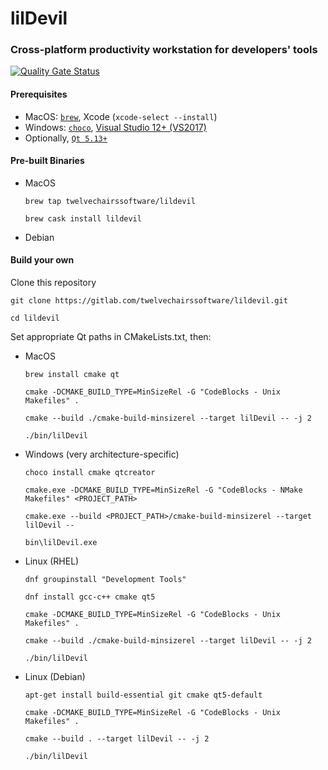 # lilDevil
### Cross-platform productivity workstation for developers' tools 
[![Quality Gate Status](https://sonarcloud.io/api/project_badges/measure?project=twelvechairssoftware_lildevil&metric=alert_status&token=4329843c47a53da188d303a7358d7d97f9d58e94)](https://sonarcloud.io/dashboard?id=twelvechairssoftware_lildevil)

#### Prerequisites
 - MacOS: [`brew`](https://brew.sh), Xcode (`xcode-select --install`)
 - Windows: [`choco`](https://chocolatey.org/install), [Visual Studio 12+ (VS2017)](https://visualstudio.microsoft.com/vs/community/)
 - Optionally, [`Qt 5.13+`](https://www.qt.io/download-qt-installer)


#### Pre-built Binaries

- MacOS

  `brew tap twelvechairssoftware/lildevil`
  
  `brew cask install lildevil`

- Debian

#### Build your own
Clone this repository

  `git clone https://gitlab.com/twelvechairssoftware/lildevil.git`
  
  `cd lildevil`

Set appropriate Qt paths in CMakeLists.txt, then:

 - MacOS
       
      `brew install cmake qt`
      
      `cmake -DCMAKE_BUILD_TYPE=MinSizeRel -G "CodeBlocks - Unix Makefiles" .`
 
      `cmake --build ./cmake-build-minsizerel --target lilDevil -- -j 2`
      
      `./bin/lilDevil`
 
 - Windows (very architecture-specific)
 
      `choco install cmake qtcreator`
      
      `cmake.exe -DCMAKE_BUILD_TYPE=MinSizeRel -G "CodeBlocks - NMake Makefiles" <PROJECT_PATH>`

      `cmake.exe --build <PROJECT_PATH>/cmake-build-minsizerel --target lilDevil --`
      
      `bin\lilDevil.exe`

 - Linux (RHEL)
       
      `dnf groupinstall "Development Tools"`
      
      `dnf install gcc-c++ cmake qt5`
      
      `cmake -DCMAKE_BUILD_TYPE=MinSizeRel -G "CodeBlocks - Unix Makefiles" .`
 
      `cmake --build ./cmake-build-minsizerel --target lilDevil -- -j 2`
      
      `./bin/lilDevil`

 - Linux (Debian)
             
      `apt-get install build-essential git cmake qt5-default`
      
      `cmake -DCMAKE_BUILD_TYPE=MinSizeRel -G "CodeBlocks - Unix Makefiles" .`
 
      `cmake --build . --target lilDevil -- -j 2`
      
      `./bin/lilDevil`
